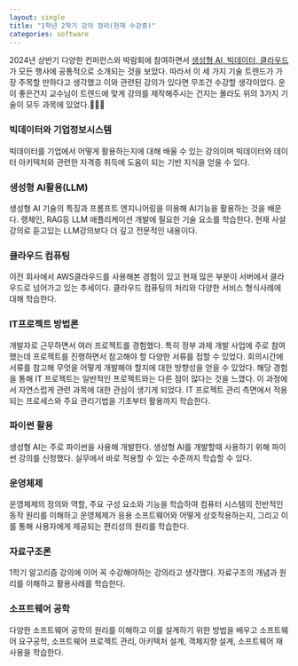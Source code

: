 ```yaml
---
layout: single
title: "1학년 2학기 강의 정리(현재 수강중)"
categories: software
---
```


2024년 상반기 다양한 컨퍼런스와 박람회에 참여하면서 <u>생성형 AI, 빅데이터, 클라우드</u>가 모든 행사에 공통적으로 소개되는 것을 보았다. 따라서 이 세 가지 기술 트렌드가 가장 주목할 만하다고 생각했고 이와 관련된 강의가 있다면 무조건 수강할 생각이었다. 운이 좋은건지 교수님이 트렌드에 맞게 강의를 제작해주시는 건지는 몰라도 위의 3가지 기술이 모두 과목에 있었다.👏👏👏

### 빅데이터와 기업정보시스템
빅데이터를 기업에서 어떻게 활용하는지에 대해 배울 수 있는 강의이며 빅데이터와 데이터 아키텍처와 관련한 자격증 취득에 도움이 되는 기반 지식을 얻을 수 있다.

### 생성형 AI활용(LLM)
생성형 AI 기술의 특징과 프롬프트 엔지니어링을 이용해 AI기능을 활용하는 것을 배운다. 랭체인, RAG등 LLM 애플리케이션 개발에 필요한 기술 요소를 학습한다. 현재 사설강의로 듣고있는 LLM강의보다 더 깊고 전문적인 내용이다.

### 클라우드 컴퓨팅
이전 회사에서 AWS클라우드를 사용해본 경험이 있고 현재 많은 부분이 서버에서 클라우드로 넘어가고 있는 추세이다. 클라우드 컴퓨팅의 처리와 다양한 서비스 형식사례에 대해 학습한다.

### IT프로젝트 방법론
개발자로 근무하면서 여러 프로젝트를 경험했다. 특히 정부 과제 개발 사업에 주로 참여했는데 프로젝트를 진행하면서 참고해야 할 다양한 서류를 접할 수 있었다. 회의시간에 서류를 참고해 무엇을 어떻게 개발해야 할지에 대한 방향성을 얻을 수 있었다. 해당 경험을 통해 IT 프로젝트는 일반적인 프로젝트와는 다른 점이 많다는 것을 느꼈다. 이 과정에서 자연스럽게 관련 과목에 대한 관심이 생기게 되었다. 
IT 프로젝트 관리 측면에서 적용되는 프로세스와 주요 관리기법을 기초부터 활용까지 학습한다.

### 파이썬 활용
생성형 AI는 주로 파이썬을 사용해 개발한다. 생성형 AI를 개발할때 사용하기 위해 파이썬 강의를 신청했다. 실무에서 바로 적용할 수 있는 수준까지 학습할 수 있다.

### 운영체제
운영체제의 정의와 역할, 주요 구성 요소와 기능을 학습하여 컴퓨터 시스템의 전반적인 동작 원리를 이해하고 운영체제가 응용 소프트웨어와 어떻게 상호작용하는지, 그리고 이를 통해 사용자에게 제공되는 편리성의 원리를 학습한다.

### 자료구조론
1학기 알고리즘 강의에 이어 꼭 수강해야하는 강의라고 생각했다. 자료구조의 개념과 원리를 이해하고 활용사례를 학습한다.

### 소프트웨어 공학
다양한 소프트웨어 공학의 원리를 이해하고 이를 설계하기 위한 방법을 배우고 소프트웨어 요구공학, 소프트웨어 프로젝트 관리, 아키텍처 설계, 객체지향 설계, 소프트웨어 재사용을 학습한다. 

